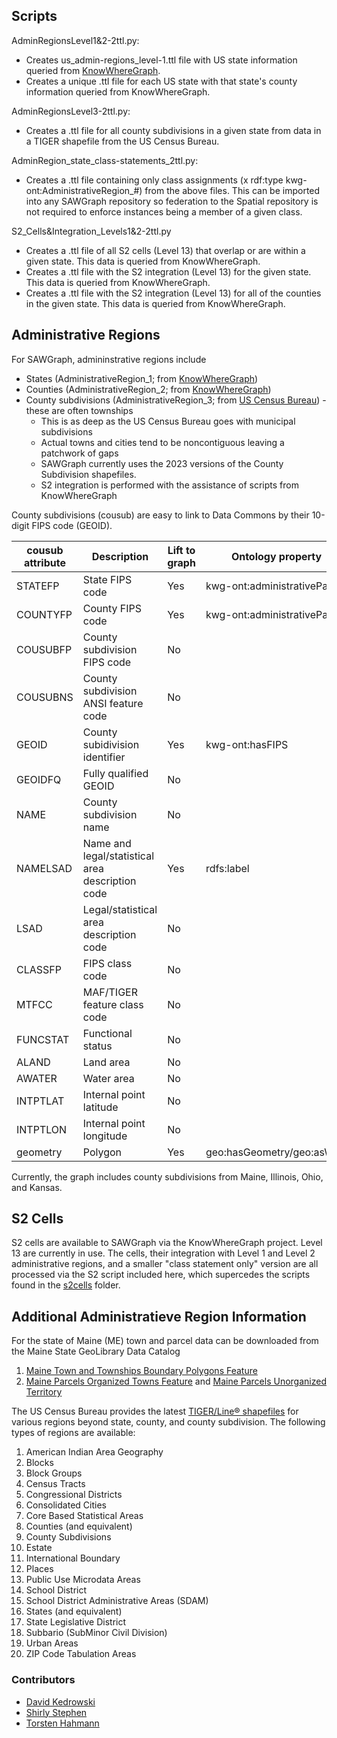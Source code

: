 ## Scripts
AdminRegionsLevel1&2-2ttl.py:
* Creates us_admin-regions_level-1.ttl file with US state information queried from [KnowWhereGraph](https://stko-kwg.geog.ucsb.edu/graphdb/sparql).
* Creates a unique .ttl file for each US state with that state's county information queried from KnowWhereGraph.

AdminRegionsLevel3-2ttl.py:
* Creates a .ttl file for all county subdivisions in a given state from data in a TIGER shapefile from the US Census Bureau.

AdminRegion_state_class-statements_2ttl.py:
* Creates a .ttl file containing only class assignments (x rdf:type kwg-ont:AdministrativeRegion_#) from the above files. This can be imported into any SAWGraph repository so federation to the Spatial repository is not required to enforce instances being a member of a given class.

S2_Cells&Integration_Levels1&2-2ttl.py
* Creates a .ttl file of all S2 cells (Level 13) that overlap or are within a given state. This data is queried from KnowWhereGraph.
* Creates a .ttl file with the S2 integration (Level 13) for the given state. This data is queried from KnowWhereGraph.
* Creates a .ttl file with the S2 integration (Level 13) for all of the counties in the given state. This data is queried from KnowWhereGraph.

## Administrative Regions
For SAWGraph, admininstrative regions include
* States (AdministrativeRegion_1; from [KnowWhereGraph](https://www.knowwheregraph.org/))
* Counties (AdministrativeRegion_2; from [KnowWhereGraph](https://www.knowwheregraph.org/))
* County subdivisions (AdministrativeRegion_3; from [US Census Bureau](https://www.census.gov/cgi-bin/geo/shapefiles/index.php)) - these are often townships
  * This is as deep as the US Census Bureau goes with municipal subdivisions
  * Actual towns and cities tend to be noncontiguous leaving a patchwork of gaps
  * SAWGraph currently uses the 2023 versions of the County Subdivision shapefiles.
  * S2 integration is performed with the assistance of scripts from KnowWhereGraph

County subdivisions (cousub) are easy to link to Data Commons by their 10-digit FIPS code (GEOID).

| cousub attribute | Description | Lift to graph | Ontology property |
| --- | --- | --- |--- |
| STATEFP | State FIPS code | Yes | kwg-ont:administrativePartOf |
| COUNTYFP | County FIPS code | Yes | kwg-ont:administrativePartOf |
| COUSUBFP | County subdivision FIPS code | No |  |
| COUSUBNS | County subdivision ANSI feature code | No |  |
| GEOID | County subidivision identifier | Yes | kwg-ont:hasFIPS |
| GEOIDFQ | Fully qualified GEOID | No |  |
| NAME | County subdivision name | No |  |
| NAMELSAD | Name and legal/statistical area description code | Yes | rdfs:label |
| LSAD | Legal/statistical area description code | No |  |
| CLASSFP | FIPS class code | No |  |
| MTFCC | MAF/TIGER feature class code | No |  |
| FUNCSTAT | Functional status | No |  |
| ALAND | Land area | No |  |
| AWATER | Water area | No |  |
| INTPTLAT | Internal point latitude | No |  |
| INTPTLON | Internal point longitude | No |  |
| geometry | Polygon | Yes | geo:hasGeometry/geo:asWKT |

Currently, the graph includes county subdivisions from Maine, Illinois, Ohio, and Kansas.

## S2 Cells
S2 cells are available to SAWGraph via the KnowWhereGraph project. Level 13 are currently in use. The cells, their integration with Level 1 and Level 2 administrative regions, and a smaller "class statement only" version are all processed via the S2 script included here, which supercedes the scripts found in the [s2cells](/datasets/s2cells) folder.

## Additional Administratieve Region Information
For the state of Maine (ME) town and parcel data can be downloaded from the Maine State GeoLibrary Data Catalog
  1. [Maine Town and Townships Boundary Polygons Feature](https://maine.hub.arcgis.com/datasets/maine::maine-town-and-townships-boundary-polygons-feature-1/explore?showTable=true)
  2. [Maine Parcels Organized Towns Feature](https://maine.hub.arcgis.com/maps/maine::maine-parcels-organized-towns-feature/about) and [Maine Parcels Unorganized Territory](https://maine.hub.arcgis.com/datasets/868097d1a133446f8ffae242929a25dd/explore)

The US Census Bureau provides the latest [TIGER/Line® shapefiles](https://www.census.gov/cgi-bin/geo/shapefiles/index.php) for various regions beyond state, county, and county subdivision.
The following types of regions are available:
  1. American Indian Area Geography
  2. Blocks
  3. Block Groups
  4. Census Tracts
  5. Congressional Districts
  6. Consolidated Cities
  7. Core Based Statistical Areas
  8. Counties (and equivalent)
  9. County Subdivisions
  10. Estate
  11. International Boundary
  12. Places
  13. Public Use Microdata Areas
  14. School District
  15. School District Administrative Areas (SDAM)
  16. States (and equivalent)
  17. State Legislative District
  18. Subbario (SubMinor Civil Division)
  19. Urban Areas
  20. ZIP Code Tabulation Areas

### Contributors
* [David Kedrowski](https://github.com/dkedrowski)
* [Shirly Stephen](https://github.com/shirlysteph)
* [Torsten Hahmann](https://github.com/thahmann)
